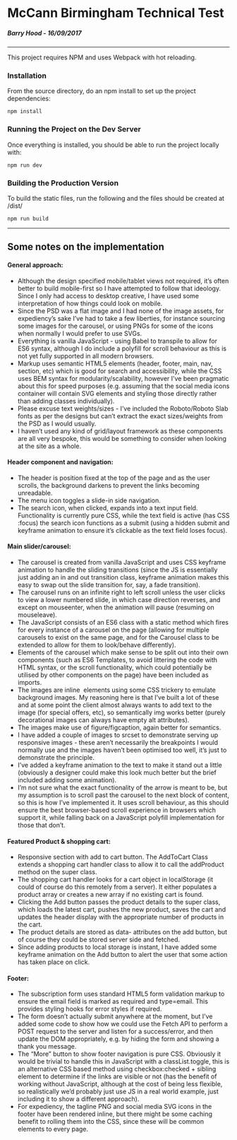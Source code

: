# McCann Birmingham Technical Test
##### Barry Hood - 16/09/2017
---

This project requires NPM and uses Webpack with hot reloading.

### Installation

From the source directory, do an npm install to set up the project dependencies:

```
npm install
```

### Running the Project on the Dev Server 

Once everything is installed, you should be able to run the project locally with:

```
npm run dev
```

### Building the Production Version

To build the static files, run the following and the files should be created at /dist/

```
npm run build
```

---

## Some notes on the implementation

#### General approach:

* Although the design specified mobile/tablet views not required, it’s often better to build mobile-first so I have attempted to follow that ideology. Since I only had access to desktop creative, I have used some interpretation of how things could look on mobile.
* Since the PSD was a flat image and I had none of the image assets, for expediency’s sake I’ve had to take a few liberties, for instance sourcing some images for the carousel, or using PNGs for some of the icons when normally I would prefer to use SVGs.
* Everything is vanilla JavaScript - using Babel to transpile to allow for ES6 syntax, although I do include a polyfill for scroll behaviour as this is not yet fully supported in all modern browsers.
* Markup uses semantic HTML5 elements (header, footer, main, nav, section, etc) which is good for search and accessibility, while the CSS uses BEM syntax for modularity/scalability, however I’ve been pragmatic about this for speed purposes (e.g. assuming that the social media icons container will contain SVG elements and styling those directly rather than adding classes individually).
* Please excuse text weights/sizes - I’ve included the Roboto/Roboto Slab fonts as per the designs but can’t extract the exact sizes/weights from the PSD as I would usually.
* I haven’t used any kind of grid/layout framework as these components are all very bespoke, this would be something to consider when looking at the site as a whole.

#### Header component and navigation:

* The header is position fixed at the top of the page and as the user scrolls, the background darkens to prevent the links becoming unreadable. 
* The menu icon toggles a slide-in side navigation.
* The search icon, when clicked, expands into a text input field. Functionality is currently pure CSS, while the text field is active (has CSS :focus) the search icon functions as a submit (using a hidden submit and keyframe animation to ensure it’s clickable as the text field loses focus).

#### Main slider/carousel:

* The carousel is created from vanilla JavaScript and uses CSS keyframe animation to handle the sliding transitions (since the JS is essentially just adding an in and out transition class, keyframe animation makes this easy to swap out the slide transition for, say, a fade transition).
* The carousel runs on an infinite right to left scroll unless the user clicks to view a lower numbered slide, in which case direction reverses, and except on mouseenter, when the animation will pause (resuming on mouseleave).
* The JavaScript consists of an ES6 class with a static method which fires for every instance of a carousel on the page (allowing for multiple carousels to exist on the same page, and for the Carousel class to be extended to allow for them to look/behave differently). 
* Elements of the carousel which make sense to be split out into their own components (such as ES6 Templates, to avoid littering the code with HTML syntax, or the scroll functionality, which could potentially be utilised by other components on the page) have been included as imports.
* The images are inline <img> elements using some CSS trickery to emulate background images. My reasoning here is that I’ve built a lot of these and at some point the client almost always wants to add text to the image (for special offers, etc), so semantically img works better (purely decorational images can always have empty alt attributes).
* The images make use of figure/figcaption, again better for semantics.
* I have added a couple of images to srcset to demonstrate serving up responsive images - these aren’t necessarily the breakpoints I would normally use and the images haven’t been optimised too well, it’s just to demonstrate the principle.
* I’ve added a keyframe animation to the text to make it stand out a little (obviously a designer could make this look much better but the brief included adding some animation).
* I’m not sure what the exact functionality of the arrow is meant to be, but my assumption is to scroll past the carousel to the next block of content, so this is how I’ve implemented it. It uses scroll behaviour, as this should ensure the best browser-based scroll experience in browsers which support it, while falling back on a JavaScript polyfill implementation for those that don’t.

#### Featured Product & shopping cart:

* Responsive section with add to cart button. The AddToCart Class extends a shopping cart handler class to allow it to call the addProduct method on the super class.
* The shopping cart handler looks for a cart object in localStorage (it could of course do this remotely from a server). It either populates a product array or creates a new array if no existing cart is found.
* Clicking the Add button passes the product details to the super class, which loads the latest cart, pushes the new product, saves the cart and updates the header display with the appropriate number of products in the cart.
* The product details are stored as data- attributes on the add button, but of course they could be stored server side and fetched.
* Since adding products to local storage is instant, I have added some keyframe animation on the Add button to alert the user that some action has taken place on click.

#### Footer:

* The subscription form uses standard HTML5 form validation markup to ensure the email field is marked as required and type=email. This provides styling hooks for error styles if required.
* The form doesn’t actually submit anywhere at the moment, but I’ve added some code to show how we could use the Fetch API to perform a POST request to the server and listen for a success/error, and then update the DOM appropriately, e.g. by hiding the form and showing a thank you message.
* The “More” button to show footer navigation is pure CSS. Obviously it would be trivial to handle this in JavaScript with a classList.toggle, this is an alternative CSS based method using checkbox:checked + sibling element to determine if the links are visible or not (has the benefit of working without JavaScript, although at the cost of being less flexible, so realistically we’d probably just use JS in a real world example, just including it to show a different approach).
* For expediency, the tagline PNG and social media SVG icons in the footer have been rendered inline, but there might be some caching benefit to rolling them into the CSS, since these will be common elements to every page.
